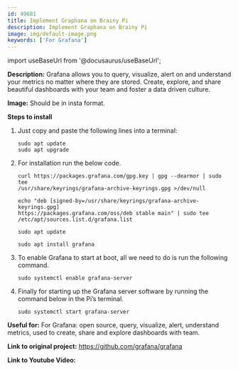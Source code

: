 ```yaml
---
id: 49681
title: Implement Graphana on Brainy Pi
description: Implement Graphana on Brainy Pi
image: img/default-image.png
keywords: ['For Grafana']
---
```



import useBaseUrl from '@docusaurus/useBaseUrl';



**Description:** Grafana allows you to query, visualize, alert on and understand your metrics no matter where they are stored. Create, explore, and share beautiful dashboards with your team and foster a data driven culture.

**Image:** Should be in insta format.

**Steps to install**
 
1. Just copy and paste the following lines into a terminal:

   ```
   sudo apt update
   sudo apt upgrade
   ```

2. For installation run the below code.

   ```
   curl https://packages.grafana.com/gpg.key | gpg --dearmor | sudo tee 
   /usr/share/keyrings/grafana-archive-keyrings.gpg >/dev/null

   echo "deb [signed-by=/usr/share/keyrings/grafana-archive-keyrings.gpg] 
   https://packages.grafana.com/oss/deb stable main" | sudo tee 
   /etc/apt/sources.list.d/grafana.list

   sudo apt update

   sudo apt install grafana
   ```

3. To enable Grafana to start at boot, all we need to do is run the following command.

   ```
   sudo systemctl enable grafana-server
   ```

4. Finally for starting up the Grafana server software by running the command below in the Pi’s terminal.

   ```
   sudo systemctl start grafana-server
   ```
**Useful for:** For Grafana: open source, query, visualize, alert, understand metrics, used to create, share and explore dashboards with team.


**Link to original project:** https://github.com/grafana/grafana

**Link to Youtube Video:** 